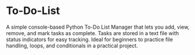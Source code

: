# To-Do-List
A simple console-based Python To-Do List Manager that lets you add, view, remove, and mark tasks as complete. Tasks are stored in a text file with status indicators for easy tracking. Ideal for beginners to practice file handling, loops, and conditionals in a practical project.
